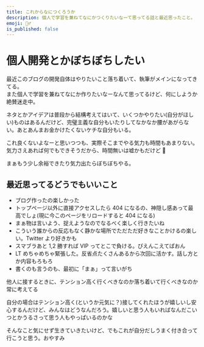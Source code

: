 ```yaml
---
title: これからなにつくろうか
description: 個人で学習を兼ねてなにかつくりたいなーて思ってる話と最近思ったこと。
emoji: 🧙‍♂️
is_published: false
---
```


# 個人開発とかぼちぼちしたい

最近このブログの開発自体はやりたいこと落ち着いて、執筆がメインになってきてる。  
また個人で学習を兼ねてなにか作りたいなーなんて思ってるけど、何にしようか絶賛迷走中。

ネタとかアイデアは普段から結構考えてはいて、いくつかやりたい(自分がほしい)ものはあるんだけど、完璧主義な自分もいたりしてなかなか腰があがらない。あとあんまお金かけたくないケチな自分もいる。

これ良くないよなーと思いつつも、実際そこまでやる気力も時間もあまりない。気力さえあれば何でもできそうだから、時間無いは嘘かもだけど 🤧

まぁもう少し余裕できたり気力出たらぼちぼちやる。

## 最近思ってるどうでもいいこと

- ブログ作ったの楽しかった
- トップページ以外に直接アクセスしたら 404 になるの、神隠し感あって最高でしょ(現に今このページをリロードすると 404 になる)
- まぁ物は言いよう、捉えようなのでなるべく楽しく行きたいね
- こういう誰からの反応もなく静かな場所でただただ好きなことかけるの楽しい。Twitter より好きかも
- スマブラあと 1,2 勝すれば VIP ってとこで負ける。ぴえんこえてぱおん
- LT めちゃめちゃ緊張した。反省点たくさんあるから次回に活かす。話し方とか内容もろもろ
- 書くのも言うのも、最初に「まぁ」って言いがち

他人に接するときに、テンション高く行くべきなのか落ち着いて行くべきなのか常に考えてる

自分の場合はテンション高く(というか元気に？)接してくれたほうが嬉しいし安心するんだけど、みんなはどうなんだろう。嬉しいと思う人もいればなんだこいつとかうるさって思う人もやっぱいるのかな

そんなこと気にせず生きていきたいけど、でもこれが自分だしうまく付き合って行こうと思う。おやすみ
